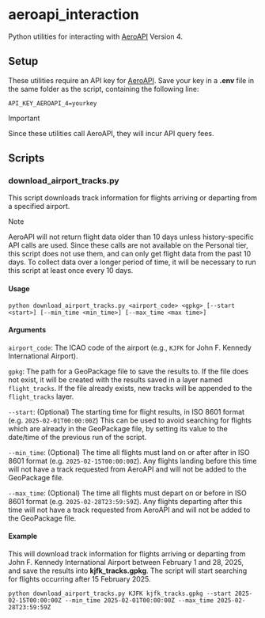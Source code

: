 # aeroapi_interaction

Python utilities for interacting with [AeroAPI](https://www.flightaware.com/commercial/aeroapi/) Version 4.

## Setup

These utilities require an API key for [AeroAPI](https://www.flightaware.com/commercial/aeroapi/). Save your key in a **.env** file in the same folder as the script, containing the following line:

`API_KEY_AEROAPI_4=yourkey`

> [!IMPORTANT]  
> Since these utilities call AeroAPI, they will incur API query fees.

## Scripts

### download_airport_tracks.py

This script downloads track information for flights arriving or departing from a specified airport.

> [!NOTE]
> AeroAPI will not return flight data older than 10 days unless history-specific API calls are used. Since these calls are not available on the Personal tier, this script does not use them, and can only get flight data from the past 10 days. To collect data over a longer period of time, it will be necessary to run this script at least once every 10 days.

#### Usage

`python download_airport_tracks.py <airport_code> <gpkg> [--start <start>] [--min_time <min_time>] [--max_time <max time>]`

#### Arguments

`airport_code`: The ICAO code of the airport (e.g., `KJFK` for John F. Kennedy International Airport).

`gpkg`: The path for a GeoPackage file to save the results to. If the file does not exist, it will be created with the results saved in a layer named `flight_tracks`. If the file already exists, new tracks will be appended to the `flight_tracks` layer.

`--start`: (Optional) The starting time for flight results, in ISO 8601 format (e.g. `2025-02-01T00:00:00Z`) This can be used to avoid searching for flights which are already in the GeoPackage file, by setting its value to the date/time of the previous run of the script.

`--min_time`: (Optional) The time all flights must land on or after after in ISO 8601 format (e.g. `2025-02-15T00:00:00Z`). Any flights landing before this time will not have a track requested from AeroAPI and will not be added to the GeoPackage file.

`--max_time`: (Optional) The time all flights must depart on or before in ISO 8601 format (e.g. `2025-02-28T23:59:59Z`). Any flights departing after this time will not have a track requested from AeroAPI and will not be added to the GeoPackage file.

#### Example
This will download track information for flights arriving or departing from John F. Kennedy International Airport between February 1 and 28, 2025, and save the results into **kjfk_tracks.gpkg**. The script will start searching for flights occurring after 15 February 2025.

`python download_airport_tracks.py KJFK kjfk_tracks.gpkg --start 2025-02-15T00:00:00Z --min_time 2025-02-01T00:00:00Z --max_time 2025-02-28T23:59:59Z`